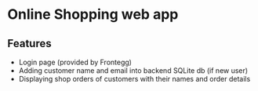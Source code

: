 # Online Shopping web app

## Features
- Login page (provided by Frontegg)
- Adding customer name and email into backend SQLite db (if new user)
- Displaying shop orders of customers with their names and order details
